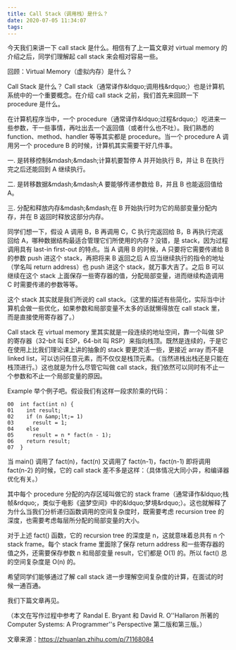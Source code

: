```yaml
---
title: Call Stack（调用栈）是什么？
date: 2020-07-05 11:34:07
tags:
---
```


今天我们来讲一下 call stack 是什么。相信有了上一篇文章对 virtual memory 的介绍之后，同学们理解起 call stack 来会相对容易一些。

回顾：Virtual Memory（虚拟内存）是什么？

Call Stack 是什么？
Call stack（通常译作&amp;ldquo;调用栈&amp;rdquo;）也是计算机系统中的一个重要概念。在介绍 call stack 之前，我们首先来回顾一下 procedure 是什么。

在计算机程序当中，一个 procedure（通常译作&amp;ldquo;过程&amp;rdquo;）吃进来一些参数，干一些事情，再吐出去一个返回值（或者什么也不吐）。我们熟悉的 function、method、handler 等等其实都是 procedure。当一个 procedure A 调用另一个 procedure B 的时候，计算机其实需要干好几件事。

一. 是转移控制&amp;mdash;&amp;mdash;计算机要暂停 A 并开始执行 B，并让 B 在执行完之后还能回到 A 继续执行。

二. 是转移数据&amp;mdash;&amp;mdash;A 要能够传递参数给 B，并且 B 也能返回值给 A。

三. 分配和释放内存&amp;mdash;&amp;mdash;在 B 开始执行时为它的局部变量分配内存，并在 B 返回时释放这部分内存。

同学们想一下，假设 A 调用 B，B 再调用 C，C 执行完返回给 B，B 再执行完返回给 A，哪种数据结构最适合管理它们所使用的内存？没错，是 stack，因为过程调用具有 last-in first-out 的特点。当 A 调用 B 的时候，A 只要将它需要传递给 B 的参数 push 进这个 stack，再把将来 B 返回之后 A 应当继续执行的指令的地址（学名叫 return address）也 push 进这个 stack，就万事大吉了。之后 B 可以继续在这个 stack 上面保存一些寄存器的值，分配局部变量，进而继续构造调用 C 时需要传递的参数等等。

这个 stack 其实就是我们所说的 call stack。（这里的描述有些简化，实际当中计算机会做一些优化，如果参数和局部变量不太多的话就懒得放在 call stack 里，而是直接使用寄存器了。）

Call stack 在 virtual memory 里其实就是一段连续的地址空间，靠一个叫做 SP 的寄存器（32-bit 叫 ESP，64-bit 叫 RSP）来指向栈顶。既然是连续的，于是它在使用上比我们理论课上讲的抽象的 stack 要更灵活一些，更接近 array 而不是 linked list，可以访问任意元素，而不仅仅是栈顶元素。（当然进栈出栈还是只能在栈顶进行。）这也就是为什么尽管它叫做 call stack，我们依然可以同时有不止一个参数和不止一个局部变量的原因。

Example
举个例子吧。假设我们有这样一段求阶乘的代码：

    00  int fact(int n) {
    01    int result;
    02    if (n &amp;lt;= 1)
    03      result = 1;
    04    else
    05      result = n * fact(n - 1);
    06    return result;
    07  }

当 main() 调用了 fact(n)，fact(n) 又调用了 fact(n-1)，fact(n-1) 即将调用 fact(n-2) 的时候，它的 call stack 差不多是这样：（具体情况大同小异，和编译器优化有关。）


其中每个 procedure 分配的内存区域叫做它的 stack frame（通常译作&amp;ldquo;栈帧&amp;rdquo;，类似于电影《盗梦空间》中的&amp;ldquo;梦境&amp;rdquo;）。这也就解释了为什么当我们分析递归函数调用的空间复杂度时，既需要考虑 recursion tree 的深度，也需要考虑每层所分配的局部变量的大小。

对于上述 fact() 函数，它的 recursion tree 的深度是 n，这就意味着总共有 n 个 stack frame。每个 stack frame 里面除了保存 return address 和一些寄存器的值之外，还需要保存参数 n 和局部变量 result，它们都是 O(1) 的。所以 fact() 总的空间复杂度是 O(n) 的。

希望同学们能够通过了解 call stack 进一步理解空间复杂度的计算，在面试的时候一通百通。

我们下篇文章再见。

（本文在写作过程中参考了 Randal E. Bryant 和 David R. O&#039;&#039;Hallaron 所著的 Computer Systems: A Programmer&#039;&#039;s Perspective 第二版和第三版。）

文章来源：https://zhuanlan.zhihu.com/p/71168084
